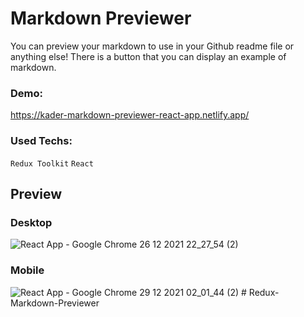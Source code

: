 # Markdown Previewer 

You can preview your markdown to use in your Github readme file or anything else! 
There is a button that you can display an example of markdown. 

### Demo: 

https://kader-markdown-previewer-react-app.netlify.app/

### Used Techs: 

<code>Redux Toolkit</code> <code>React</code>

## Preview 

### Desktop

![React App - Google Chrome 26 12 2021 22_27_54 (2)](https://user-images.githubusercontent.com/74090818/147613528-fcea9ac0-866d-4c31-aa6b-df3d7b5516ea.png)

### Mobile

![React App - Google Chrome 29 12 2021 02_01_44 (2)](https://user-images.githubusercontent.com/74090818/147613537-5fe31729-92e3-49d1-8600-8dd2acd58b8e.png)
#   R e d u x - M a r k d o w n - P r e v i e w e r  
 